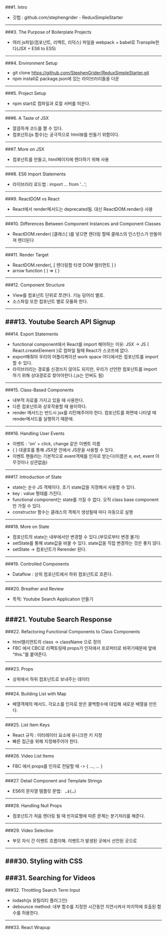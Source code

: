 ###1. Intro
 - 깃헙 : github.com/stephengrider - ReduxSimpleStarter
---
###3. The Purpose of Boilerplate Projects
 - 여러 js파일(컴포넌트, 리액트, 리덕스) 파일을 webpack + babel로 Transpile한다(JSX + ES6 to ES5)
---
###4. Environment Setup
 - git clone https://github.com/StephenGrider/ReduxSimpleStarter.git
 - npm install로 package.json에 있는 라이브러리들을 다운
---
###5. Project Setup
 - npm start로 컴파일과 로컬 서버를 띄운다.
---
###6. A Taste of JSX
 - 깔끔하게 코드를 짤 수 있다.
 - 컴포넌트(js 함수)는 궁극적으로 html뷰를 만들기 위함이다.
---
###7. More on JSX
 - 컴포넌트를 만들고, html페이지에 렌더하기 위해 사용
 ---
###8. ES6 Import Statements
 - 라이브러리 로드법 : import ... from '...';
---
###9. ReactDOM vs React
 - React에서 render메서드는 deprecated됨. 대신 ReactDOM.render() 사용
---
###10. Differences Between Component Instances and Component Classes
 - ReactDOM.render( [클래스] )를 넣으면 렌더링 할때 클래스의 인스턴스가 만들어져 렌더된다
---
###11. Render Target
 - ReactDOM.render(<App />, [ 렌더링할 타겟 DOM 엘리먼트 ] )
 - arrow function ( ) => { }
---
###12. Component Structure
 - View를 컴포넌트 단위로 쪼갠다. 기능 덩어리 별로.
 - 소스파일 또한 컴포넌트 별로 모듈화 한다.
---
###13. Youtube Search API Signup
---
###14. Export Statements
 - functional component에서 React를 import 해야하는 이유: JSX -> JS { React.createElement }로 컴파일 될때 React가 스코프에 없다.
 - export해줘야 우리의 어플리케이션 work space 어디에서든 컴포넌트를 import 할 수 있다.
 - 라이브러리는 경로를 신경쓰지 않아도 되지만, 우리가 선언한 컴포넌트를 import 하기 위해 상대경로로 찾아야한다.(.js는 안써도 됨)
---
###15. Class-Based Components
 - 내부적 자료를 가지고 있을 때 사용한다.
 - 다른 컴포넌트와 상호작용할 때 용이하다.
 - render 메서드는 반드시 jsx를 리턴해주어야 한다. 컴포넌트를 화면에 나타낼 때 render메서드를 실행하기 때문에.
---
###16. Handling User Events
 - 이벤트 : 'on' + click, change 같은 이벤트 이름
 - { } 대괄호를 통해 JSX문 안에서 JS문을 사용할 수 있다.
 - 이벤트 핸들러는 기본적으로 event객체를 인자로 받는다(이름은 e, evt, event 아무것이나 상관없음)
---
###17. Introduction of State
 - state는 순수 JS 객체이다. 초기 state값을 지정해서 사용할 수 있다.
 - key : value 형태를 가진다.
 - functional component는 state를 가질 수 없다. 오직 class base component만 가질 수 있다.
 - constructor 함수는 클래스의 객체가 생성될때 마다 자동으로 실행
---
###18. More on State
 - 컴포넌트의 state는 내부에서만 변경할 수 있다.(부모로부터 변경 불가)
 - setState를 통해 state값을 바꿀 수 있다. state값을 직접 변경하는 것은 좋지 않다.
 - setState -> 컴포넌트가 Rerender 된다.
---
###19. Controlled Components
 - Dataflow : 상위 컴포넌트에서 하위 컴포넌트로 흐른다.
---
###20. Breather and Review
 - 목적: Youtube Search Application 만들기
---
###21. Youtube Search Response
---
###22. Refactoring Functional Components to Class Components
 - html엘리먼트의 class ->  className 으로 정의
 - FBC 에서 CBC로 리팩토링때 props가 인자에서 프로퍼티로 바뀌기때문에 앞에  “this.”를 붙여준다.
---
###23. Props
 - 상위에서 하위 컴포넌트로 보내주는 데이터
---
###24. Building List with Map
 - 배열객체의 메서드. 각요소를 인자로 받은 콜백함수에 대입해 새로운 배열을 만든다.
---
###25. List Item Keys
 - React 규칙 : 이터레이터 요소에 유니크한 키 지정
 - 빠른 접근을 위해 지정해주어야 한다.
---
###26. Video List Items
 - FBC 에서 props를 인자로 전달할 때 -> { ..., ... }
---
###27. Detail Component and Template Strings
 - ES6의 문자열 템플릿 문법: ` …${…}`
---
###28. Handling Null Props
 - 컴포넌트가 처음 렌더링 될 때 빈자료형에 따른 문제는 분기처리를 해준다.
---
###29. Video Selection
 - 부모 자식 간 이벤트 흐름이해. 이벤트가 발생된 곳에서 선언된 곳으로
---
###30. Styling with CSS
---
###31. Searching for Videos
---
###32. Throttling Search Term Input
 - lodash(js 유틸리티 플러그인)
 - debounce method: 내부 함수를 지정한 시간동안 지연시켜서 마지막에 호출된 함수를 허용한다.
---
###33. React Wrapup